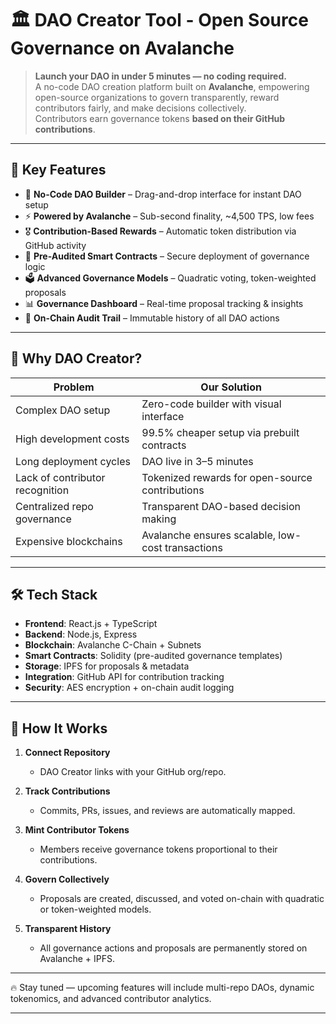 # 🏛️ DAO Creator Tool - Open Source Governance on Avalanche

> **Launch your DAO in under 5 minutes — no coding required.**  
> A no-code DAO creation platform built on **Avalanche**, empowering open-source organizations to govern transparently, reward contributors fairly, and make decisions collectively.  
> Contributors earn governance tokens **based on their GitHub contributions**.

---

## 📌 Key Features

- 🔧 **No-Code DAO Builder** – Drag-and-drop interface for instant DAO setup  
- ⚡ **Powered by Avalanche** – Sub-second finality, ~4,500 TPS, low fees  
- 🎖️ **Contribution-Based Rewards** – Automatic token distribution via GitHub activity  
- 🔐 **Pre-Audited Smart Contracts** – Secure deployment of governance logic  
- 🗳️ **Advanced Governance Models** – Quadratic voting, token-weighted proposals  
- 📊 **Governance Dashboard** – Real-time proposal tracking & insights  
- 📁 **On-Chain Audit Trail** – Immutable history of all DAO actions  

---

## 🧠 Why DAO Creator?

| Problem                           | Our Solution                                      |
|-----------------------------------|---------------------------------------------------|
| Complex DAO setup                 | Zero-code builder with visual interface           |
| High development costs            | 99.5% cheaper setup via prebuilt contracts        |
| Long deployment cycles            | DAO live in 3–5 minutes                           |
| Lack of contributor recognition   | Tokenized rewards for open-source contributions   |
| Centralized repo governance       | Transparent DAO-based decision making             |
| Expensive blockchains             | Avalanche ensures scalable, low-cost transactions |

---

## 🛠️ Tech Stack

- **Frontend**: React.js + TypeScript  
- **Backend**: Node.js, Express  
- **Blockchain**: Avalanche C-Chain + Subnets  
- **Smart Contracts**: Solidity (pre-audited governance templates)  
- **Storage**: IPFS for proposals & metadata  
- **Integration**: GitHub API for contribution tracking  
- **Security**: AES encryption + on-chain audit logging  

---

## 🔄 How It Works

1. **Connect Repository**  
   - DAO Creator links with your GitHub org/repo.  

2. **Track Contributions**  
   - Commits, PRs, issues, and reviews are automatically mapped.  

3. **Mint Contributor Tokens**  
   - Members receive governance tokens proportional to their contributions.  

4. **Govern Collectively**  
   - Proposals are created, discussed, and voted on-chain with quadratic or token-weighted models.  

5. **Transparent History**  
   - All governance actions and proposals are permanently stored on Avalanche + IPFS.  

---

🔥 Stay tuned — upcoming features will include multi-repo DAOs, dynamic tokenomics, and advanced contributor analytics.  

---
